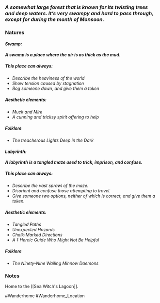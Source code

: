 ### *A somewhat large forest that is known for its twisting trees and deep waters. It’s very swampy and hard to pass through, except for during the month of Monsoon.*
### **Natures**
#### *Swamp:*
***A swamp is a place where the air is as thick as the mud.***
##### This place can always:
- *Describe the heaviness of the world*
- *Show tension caused by stagnation*
- *Bog someone down, and give them a token*
##### Aesthetic elements:
- *Muck and Mire*
- *A cunning and tricksy spirit offering to help*
##### Folklore
- *The treacherous Lights Deep in the Dark*

#### *Labyrinth:*
***A labyrinth is a tangled maze used to trick, imprison, and confuse.***
##### This place can always:
- *Describe the vast sprawl of the maze.*
- *Disorient and confuse those attempting to travel.*
- *Give someone two options, neither of which is correct, and give them a token.*
##### Aesthetic elements:
- *Tangled Paths*
- *Unexpected Hazards*
- *Chalk-Marked Directions*
- *A ‡ Heroic Guide Who Might Not Be Helpful*
##### Folklore
- *The Ninety-Nine Wailing Minnow Daemons*
### Notes
Home to the [[Sea Witch's Lagoon]].

#Wanderhome #Wanderhome_Location 